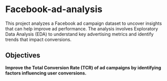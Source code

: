 # Facebook-ad-analysis
This project analyzes a Facebook ad campaign dataset to uncover insights that can help improve ad performance. The analysis involves Exploratory Data Analysis (EDA) to understand key advertising metrics and identify trends that impact conversions.

## Objectives
**Improve the Total Conversion Rate (TCR) of ad campaigns by identifying factors influencing user conversions.**
